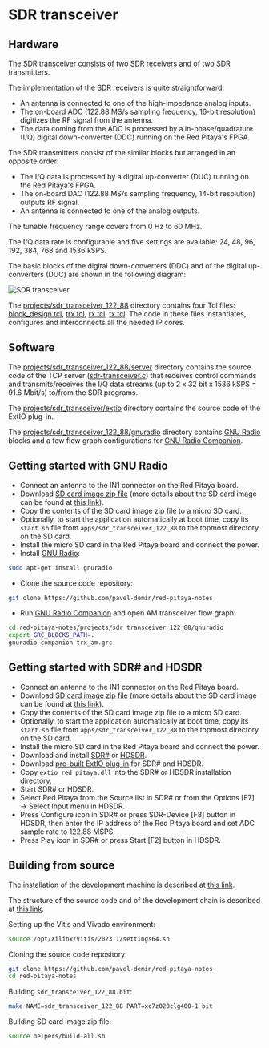 # SDR transceiver

## Hardware

The SDR transceiver consists of two SDR receivers and of two SDR transmitters.

The implementation of the SDR receivers is quite straightforward:

- An antenna is connected to one of the high-impedance analog inputs.
- The on-board ADC (122.88 MS/s sampling frequency, 16-bit resolution) digitizes the RF signal from the antenna.
- The data coming from the ADC is processed by a in-phase/quadrature (I/Q) digital down-converter (DDC) running on the Red Pitaya's FPGA.

The SDR transmitters consist of the similar blocks but arranged in an opposite order:

- The I/Q data is processed by a digital up-converter (DUC) running on the Red Pitaya's FPGA.
- The on-board DAC (122.88 MS/s sampling frequency, 14-bit resolution) outputs RF signal.
- An antenna is connected to one of the analog outputs.

The tunable frequency range covers from 0 Hz to 60 MHz.

The I/Q data rate is configurable and five settings are available: 24, 48, 96, 192, 384, 768 and 1536 kSPS.

The basic blocks of the digital down-converters (DDC) and of the digital up-converters (DUC) are shown in the following diagram:

![SDR transceiver](/img/sdr-transceiver-122-88.png)

The [projects/sdr_transceiver_122_88]($source$/projects/sdr_transceiver_122_88) directory contains four Tcl files: [block_design.tcl]($source$/projects/sdr_transceiver_122_88/block_design.tcl), [trx.tcl]($source$/projects/sdr_transceiver_122_88/trx.tcl), [rx.tcl]($source$/projects/sdr_transceiver_122_88/rx.tcl), [tx.tcl]($source$/projects/sdr_transceiver_122_88/tx.tcl). The code in these files instantiates, configures and interconnects all the needed IP cores.

## Software

The [projects/sdr_transceiver_122_88/server]($source$/projects/sdr_transceiver_122_88/server) directory contains the source code of the TCP server ([sdr-transceiver.c]($source$/projects/sdr_transceiver_122_88/server/sdr-transceiver.c)) that receives control commands and transmits/receives the I/Q data streams (up to 2 x 32 bit x 1536 kSPS = 91.6 Mbit/s) to/from the SDR programs.

The [projects/sdr_transceiver/extio]($source$/projects/sdr_transceiver/extio) directory contains the source code of the ExtIO plug-in.

The [projects/sdr_transceiver_122_88/gnuradio]($source$/projects/sdr_transceiver_122_88/gnuradio) directory contains [GNU Radio](https://www.gnuradio.org) blocks and a few flow graph configurations for [GNU Radio Companion](https://wiki.gnuradio.org/index.php/GNURadioCompanion).

## Getting started with GNU Radio

- Connect an antenna to the IN1 connector on the Red Pitaya board.
- Download [SD card image zip file]($release_image$) (more details about the SD card image can be found at [this link](/alpine/)).
- Copy the contents of the SD card image zip file to a micro SD card.
- Optionally, to start the application automatically at boot time, copy its `start.sh` file from `apps/sdr_transceiver_122_88` to the topmost directory on the SD card.
- Install the micro SD card in the Red Pitaya board and connect the power.
- Install [GNU Radio](https://www.gnuradio.org):

```bash
sudo apt-get install gnuradio
```

- Clone the source code repository:

```bash
git clone https://github.com/pavel-demin/red-pitaya-notes
```

- Run [GNU Radio Companion](https://wiki.gnuradio.org/index.php/GNURadioCompanion) and open AM transceiver flow graph:

```bash
cd red-pitaya-notes/projects/sdr_transceiver_122_88/gnuradio
export GRC_BLOCKS_PATH=.
gnuradio-companion trx_am.grc
```

## Getting started with SDR# and HDSDR

- Connect an antenna to the IN1 connector on the Red Pitaya board.
- Download [SD card image zip file]($release_image$) (more details about the SD card image can be found at [this link](/alpine/)).
- Copy the contents of the SD card image zip file to a micro SD card.
- Optionally, to start the application automatically at boot time, copy its `start.sh` file from `apps/sdr_transceiver_122_88` to the topmost directory on the SD card.
- Install the micro SD card in the Red Pitaya board and connect the power.
- Download and install [SDR#](https://www.dropbox.com/sh/5fy49wae6xwxa8a/AAAdAcU238cppWziK4xPRIADa/sdr/sdrsharp_v1.0.0.1361_with_plugins.zip?dl=1) or [HDSDR](https://www.hdsdr.de).
- Download [pre-built ExtIO plug-in]($extio_file$) for SDR# and HDSDR.
- Copy `extio_red_pitaya.dll` into the SDR# or HDSDR installation directory.
- Start SDR# or HDSDR.
- Select Red Pitaya from the Source list in SDR# or from the Options [F7] &rarr; Select Input menu in HDSDR.
- Press Configure icon in SDR# or press SDR-Device [F8] button in HDSDR, then enter the IP address of the Red Pitaya board and set ADC sample rate to 122.88 MSPS.
- Press Play icon in SDR# or press Start [F2] button in HDSDR.

## Building from source

The installation of the development machine is described at [this link](/development-machine/).

The structure of the source code and of the development chain is described at [this link](/led-blinker/).

Setting up the Vitis and Vivado environment:

```bash
source /opt/Xilinx/Vitis/2023.1/settings64.sh
```

Cloning the source code repository:

```bash
git clone https://github.com/pavel-demin/red-pitaya-notes
cd red-pitaya-notes
```

Building `sdr_transceiver_122_88.bit`:

```bash
make NAME=sdr_transceiver_122_88 PART=xc7z020clg400-1 bit
```

Building SD card image zip file:

```bash
source helpers/build-all.sh
```
